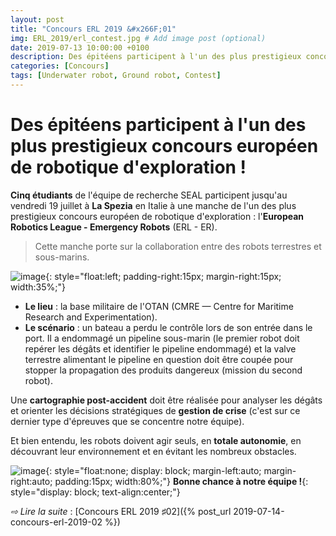 ```yaml
---
layout: post
title: "Concours ERL 2019 &#x266F;01"
img: ERL_2019/erl_contest.jpg # Add image post (optional)
date: 2019-07-13 10:00:00 +0100
description: Des épitéens participent à l'un des plus prestigieux concours européen de robotique d'exploration ! (SEAL&#x40;ERL2019, &#x266F;01)
categories: [Concours]
tags: [Underwater robot, Ground robot, Contest]
---
```



# Des épitéens participent à l'un des plus prestigieux concours européen de robotique d'exploration !
 
**Cinq étudiants** de l'équipe de recherche SEAL participent jusqu'au vendredi 19 juillet à **La Spezia** en Italie à une manche de l'un des plus prestigieux concours européen de robotique d'exploration : l'**European Robotics League - Emergency Robots** (ERL - ER). 

> Cette manche porte sur la collaboration entre des robots terrestres et sous-marins.

![image]({{site.baseurl}}/assets/img/ERL_2019/flags.jpg){: style="float:left; padding-right:15px; margin-right:15px; width:35%;"}
* **Le lieu** : la base militaire de l'OTAN (CMRE — Centre for Maritime Research and Experimentation). 
* **Le scénario** : un bateau a perdu le contrôle lors de son entrée dans le port. Il a endommagé un pipeline sous-marin (le premier robot doit repérer les dégâts et identifier le pipeline endommagé) et la valve terrestre alimentant le pipeline en question doit être coupée pour stopper la propagation des produits dangereux (mission du second robot).
 
Une **cartographie post-accident** doit être réalisée pour analyser les dégâts et orienter les décisions stratégiques de **gestion de crise** (c'est sur ce dernier type d'épreuves que se concentre notre équipe). 
 
Et bien entendu, les robots doivent agir seuls, en **totale autonomie**, en découvrant leur environnement et en évitant les nombreux obstacles. 

![image]({{site.baseurl}}/assets/img/ERL_2019/students_team_01.jpg){: style="float:none; display: block; margin-left:auto; margin-right:auto; padding:15px; width:80%;"}
**Bonne chance à notre équipe !**{: style="display: block; text-align:center;"}

	

*&#x21E8; Lire la suite* : [Concours ERL 2019 &#x266F;02]({% post_url 2019-07-14-concours-erl-2019-02 %})

<!-- *&#x2192; Découvrir l'édition 2020* : [Concours ERL 2020 &#x266F;O1]({% post_url 2019-07-13-concours-erl-2019-01 %}) -->
<!-- *&#x2192; Revivre l'édition 2019* : [Concours ERL 2019 &#x266F;O1]({% post_url 2019-07-13-concours-erl-2019-01 %}) -->